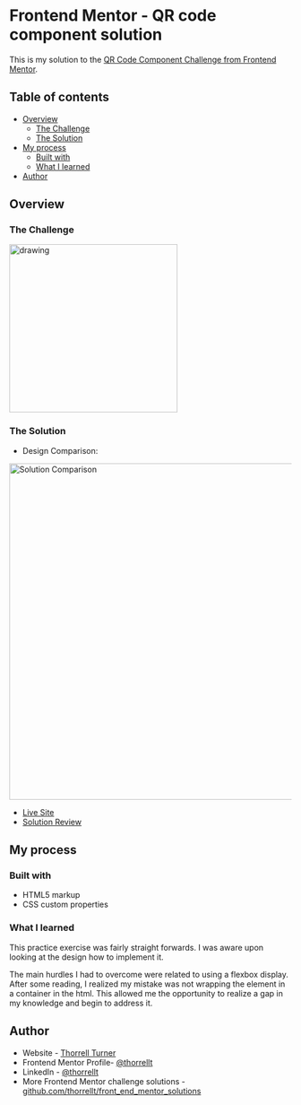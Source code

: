 # Frontend Mentor - QR code component solution

This is my solution to the [QR Code Component Challenge from Frontend Mentor](https://www.frontendmentor.io/challenges/qr-code-component-iux_sIO_H). 

## Table of contents

- [Overview](#overview)
  - [The Challenge](#the-challenge)
  - [The Solution](#the-solution)
- [My process](#my-process)
  - [Built with](#built-with)
  - [What I learned](#what-i-learned)
- [Author](#author)

## Overview

### The Challenge

<img src="https://user-images.githubusercontent.com/64343445/152882816-0ef13bfa-a23e-47f0-90d6-770eed13f7a9.JPG" alt="drawing" width="300"/>


### The Solution
- Design Comparison:  
<img src="https://user-images.githubusercontent.com/64343445/153530521-8bcc4bd3-b98d-47b9-beec-8b7cdcee4e14.gif" alt="Solution Comparison" width="600"/>  

- [Live Site](https://thorrellt.github.io/practice-qrcode-fem/)
- [Solution Review](https://www.frontendmentor.io/solutions/qr-code-component-challenge-vqncH1C9x)

## My process
### Built with
- HTML5 markup
- CSS custom properties



### What I learned
This practice exercise was fairly straight forwards. I was aware upon looking at the design how to implement it.   
  
 The main hurdles I had to overcome were related to using a flexbox display. After some reading, I realized my mistake was not wrapping the element in a container in the html.  This allowed me the opportunity to realize a gap in my knowledge and begin to address it. 


## Author

- Website - [Thorrell Turner](https://github.com/thorrellt)
- Frontend Mentor Profile- [@thorrellt](https://www.frontendmentor.io/profile/thorrellt)
- LinkedIn - [@thorrellt](https://www.linkedin.com/in/thorrellt/)
- More Frontend Mentor challenge solutions - [github.com/thorrellt/front_end_mentor_solutions](https://github.com/thorrellt/front_end_mentor_solutions)
